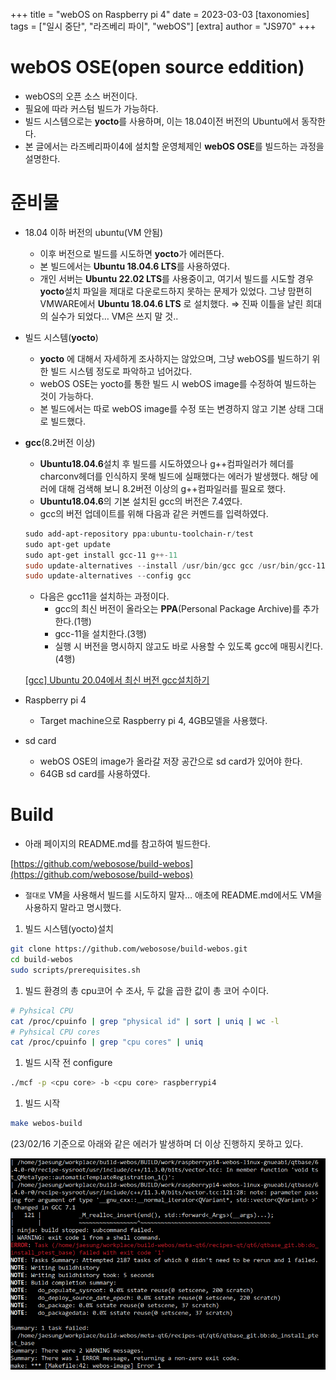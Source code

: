 +++
title = "webOS on Raspberry pi 4"
date = 2023-03-03
[taxonomies]
tags = ["일시 중단", "라즈베리 파이", "webOS"]
[extra]
author = "JS970"
+++

# webOS OSE(open source eddition)

- webOS의 오픈 소스 버전이다.
- 필요에 따라 커스텀 빌드가 가능하다.
- 빌드 시스템으로는 **yocto**를 사용하며, 이는 18.04이전 버전의 Ubuntu에서 동작한다.
- 본 글에서는 라즈베리파이4에 설치할 운영체제인 **webOS OSE**를 빌드하는 과정을 설명한다.

# 준비물

- 18.04 이하 버전의 ubuntu(VM 안됨)
    - 이후 버전으로 빌드를 시도하면 **yocto**가 에러뜬다.
    - 본 빌드에서는 **Ubuntu 18.04.6 LTS**를 사용하였다.
    - 개인 서버는 **Ubuntu 22.02 LTS**를 사용중이고, 여기서 빌드를 시도할 경우 **yocto**설치 파일을 제대로 다운로드하지 못하는 문제가 있었다. 그냥 맘편히 VMWARE에서 **Ubuntu 18.04.6 LTS** 로 설치했다. ⇒ 진짜 이틀을 날린 희대의 실수가 되었다… VM은 쓰지 말 것..
- 빌드 시스템(**yocto**)
    - **yocto** 에 대해서 자세하게 조사하지는 않았으며, 그냥 webOS를 빌드하기 위한 빌드 시스템 정도로 파악하고 넘어갔다.
    - webOS OSE는 yocto를 통한 빌드 시 webOS image를 수정하여 빌드하는 것이 가능하다.
    - 본 빌드에서는 따로 webOS image를 수정 또는 변경하지 않고 기본 상태 그대로 빌드했다.
- **gcc**(8.2버전 이상)
    - **Ubuntu18.04.6**설치 후 빌드를 시도하였으나 g++컴파일러가 헤더를 charconv헤더를 인식하지 못해 빌드에 실패했다는 에러가 발생했다. 해당 에러에 대해 검색해 보니 8.2버전 이상의 g++컴파일러를 필요로 했다.
    - **Ubuntu18.04.6**의 기본 설치된 gcc의 버전은 7.4였다.
    - gcc의 버전 업데이트를 위해 다음과 같은 커멘드를 입력하였다.
    
    ```powershell
    sudo add-apt-repository ppa:ubuntu-toolchain-r/test
    sudo apt-get update
    sudo apt-get install gcc-11 g++-11
    sudo update-alternatives --install /usr/bin/gcc gcc /usr/bin/gcc-11 110 --slave /usr/bin/g++ g++ /usr/bin/g++-11
    sudo update-alternatives --config gcc
    ```
    
    - 다음은 gcc11을 설치하는 과정이다.
        - gcc의 최신 버전이 올라오는 **PPA**(Personal Package Archive)를 추가한다.(1행)
        - gcc-11을 설치한다.(3행)
        - 실행 시 버전을 명시하지 않고도 바로 사용할 수 있도록 gcc에 매핑시킨다.(4행)
    
    [[gcc] Ubuntu 20.04에서 최신 버전 gcc설치하기](https://kukuta.tistory.com/394)
    
- Raspberry pi 4
    - Target machine으로 Raspberry pi 4, 4GB모델을 사용했다.
- sd card
    - webOS OSE의 image가 올라갈 저장 공간으로 sd card가 있어야 한다.
    - 64GB sd card를 사용하였다.

# Build

- 아래 페이지의 README.md를 참고하여 빌드한다.

[https://github.com/webosose/build-webos](https://github.com/webosose/build-webos)

- `절대로` VM을 사용해서 빌드를 시도하지 말자… 애초에 README.md에서도 VM을 사용하지 말라고 명시했다.
1. 빌드 시스템(yocto)설치

```bash
git clone https://github.com/webosose/build-webos.git
cd build-webos
sudo scripts/prerequisites.sh
```

1. 빌드 환경의 총 cpu코어 수 조사, 두 값을 곱한 값이 총 코어 수이다.

```bash
# Pyhsical CPU
cat /proc/cpuinfo | grep "physical id" | sort | uniq | wc -l
# Pyhsical CPU cores
cat /proc/cpuinfo | grep "cpu cores" | uniq
```

1. 빌드 시작 전 configure

```bash
./mcf -p <cpu core> -b <cpu core> raspberrypi4
```

1. 빌드 시작

```bash
make webos-build
```

(23/02/16 기준으로 아래와 같은 에러가 발생하며 더 이상 진행하지 못하고 있다.

![Screenshot from 2023-02-16 22-23-01.png](./webOS_on_Raspberry_pi_4/Screenshot_from_2023-02-16_22-23-01.png)